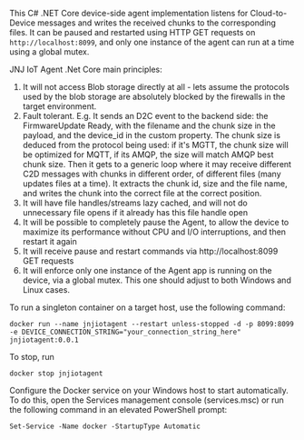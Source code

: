 
This C# .NET Core device-side agent implementation listens for Cloud-to-Device messages and writes the received chunks to the corresponding files. It can be paused and restarted using HTTP GET requests on `http://localhost:8099`, and only one instance of the agent can run at a time using a global mutex.

JNJ IoT Agent .Net Core main principles:
1. It will not access Blob storage directly at all - lets assume the protocols used by the blob storage are absolutely blocked by the firewalls in the target environment.
2. Fault tolerant. E.g. It sends an D2C event to the backend side: the FirmwareUpdate Ready, with the filename and the chunk size in the payload, and the device_id in the custom property. The chunk size is deduced from the protocol being used: if it's MGTT, the chunk size will be optimized for MQTT, if its AMQP, the size will match AMQP best chunk size. Then it gets to a generic loop where it may receive different C2D messages with chunks in different order, of different files (many updates files at a time). It extracts the chunk id, size and the file name, and writes the chunk into the correct file at the correct position.
3. It will have file handles/streams lazy cached, and will not do unnecessary file opens if it already has this file handle open
4. It will be possible to completely pause the Agent, to allow the device to maximize its performance without CPU and I/O interruptions, and then restart it again
5. It will receive pause and restart commands via http://localhost:8099  GET requests
6. It will enforce only one instance of the Agent app is running on the device, via a global mutex. This one should adjust to both Windows and Linux cases.

To run a singleton container on a target host, use the following command:
```
docker run --name jnjiotagent --restart unless-stopped -d -p 8099:8099 -e DEVICE_CONNECTION_STRING="your_connection_string_here" jnjiotagent:0.0.1
```

To stop, run
```
docker stop jnjiotagent
```

Configure the Docker service on your Windows host to start automatically. To do this, open the Services management console (services.msc) or run the following command in an elevated PowerShell prompt:
```
Set-Service -Name docker -StartupType Automatic
```
